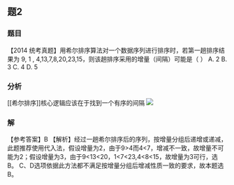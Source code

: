 ## 题2
### 题目
【2014 统考真题】用希尔排序算法对一个数据序列进行排序时，若第一趟排序结果为  9, 1 , 4,13,7,8,20,23,15，则该趟排序采用的增量（间隔）可能是（ ）
A. 2 
B. 3 
C. 4 
D. 5
### 分析
[[希尔排序]]核心逻辑应该在于找到一个有序的间隔
![](https://img.hwenyi.live/202411131718640.webp)
### 解
【参考答案】B
【解析】经过一趟希尔排序后的序列，按增量分组后递增或递减，此题推荐使用代入法，假设增量为2，由于9>4而4<7，增减不一致，故增量不可能为2；假设增量为3，由于9<13<20，1<7<23,4<8<15，故增量为3可行，选B。
C、D选项依据此方法都不满足按增量分组后增减性质一致的要求，故本题选B。